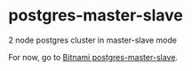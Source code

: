 # postgres-master-slave
2 node postgres cluster in master-slave mode


For now, go to  [Bitnami postgres-master-slave](https://github.com/pyroxar/bitnami-postgres-master-slave).
